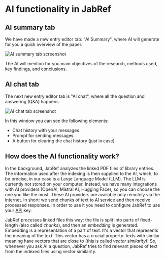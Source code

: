# AI functionality in JabRef

## AI summary tab

We have made a new entry editor tab: "AI Summary", where AI will generate for you a quick overview of the paper.

![AI summary tab screenshot](/img/AiSummary.png)

The AI will mention for you main objectives of the research, methods used, key findings, and conclusions.

## AI chat tab

The next new entry editor tab is "AI chat", where all the question and answering (Q&A) happens.

![AI chat tab screenshot](/img/AiChat.png)

In this window you can see the following elements:

- Chat history with your messages
- Prompt for sending messages
- A button for clearing the chat history (just in case)

## How does the AI functionality work?

In the background, JabRef analyzes the linked PDF files of library entries. The information used after the indexing is then supplied to the AI,
which, to be precise, in our case is a Large Language Model (LLM). The LLM is currently not stored on your computer. Instead, we have many
integrations with AI providers (OpenAI, Mistral AI, Hugging Face), so you can choose the one you like the most. These AI providers are available
only remotely via the internet. In short: we send chunks of text to AI service and then receive processed responses. In order to use it you need
to configure JabRef to use your [API](https://en.wikipedia.org/wiki/API) key.

JabRef processes linked files this way: the file is split into parts of fixed-length (also called *chunks*), and then an *embedding* is generated. Embedding is a
representation of a part of text. It's a vector that represents the meaning of the text. This vector has a crucial property: texts with
similar meaning have vectors that are close to (this is called *vector similarity*)! So, whenever you ask AI a question, JabRef tries to find relevant pieces
of text from the indexed files using vector similarity.
